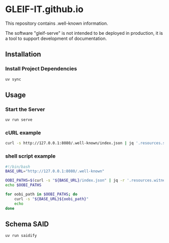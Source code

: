 # GLEIF-IT.github.io

This repository contains .well-known information.

The software "gleif-serve" is not intended to be deployed in production, it is a tool to support development of documentation.

## Installation

### Install Project Dependencies

```bash
uv sync
```

## Usage

### Start the Server

```bash
uv run serve

```

### cURL example

```bash
curl -s http://127.0.0.1:8080/.well-known/index.json | jq '.resources.schema.schemas | keys'
```

### shell script example

```bash
#!/bin/bash
BASE_URL="http://127.0.0.1:8080/.well-known"

OOBI_PATHS=$(curl -s "${BASE_URL}/index.json" | jq -r '.resources.witness.witnesses[].oobi')
echo $OOBI_PATHS

for oobi_path in $OOBI_PATHS; do
    curl -s "${BASE_URL}${oobi_path}"
    echo
done
```

## Schema SAID

```bash
uv run saidify
```
